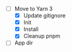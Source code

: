 - [ ] Move to Yarn 3
  - [x] Update gitignore
  - [x] Init
  - [x] Install
  - [x] Cleanup pnpm
- [ ] App dir
